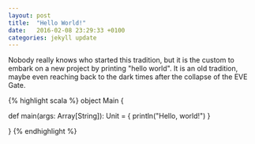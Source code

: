 ```yaml
---
layout: post
title:  "Hello World!"
date:   2016-02-08 23:29:33 +0100
categories: jekyll update
---
```

Nobody really knows who started this tradition, but it is the custom
to embark on a new project by printing "hello world".  It is an old tradition,
maybe even reaching back to the dark times after the collapse of the EVE Gate.

{% highlight scala %}
object Main {
  
  def main(args: Array[String]): Unit = {
    println("Hello, world!")
  }

}
{% endhighlight %}
